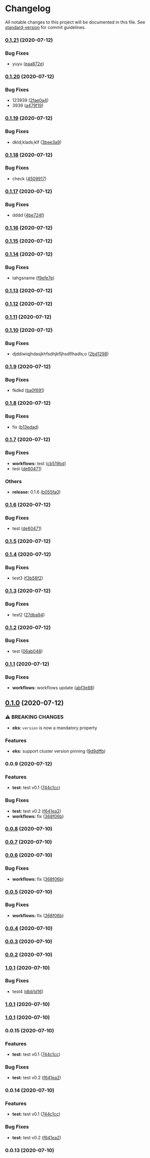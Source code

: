 # Changelog

All notable changes to this project will be documented in this file. See [standard-version](https://github.com/conventional-changelog/standard-version) for commit guidelines.

### [0.1.21](https://github.com/JSHdev/eslint-config/compare/v0.1.20...v0.1.21) (2020-07-12)


### Bug Fixes

* yuyu ([eaa872e](https://github.com/JSHdev/eslint-config/commit/eaa872e24cadcd92b3350269a951d9e0032a6e30))

### [0.1.20](https://github.com/JSHdev/eslint-config/compare/v0.1.19...v0.1.20) (2020-07-12)


### Bug Fixes

* 123939 ([2fae0a4](https://github.com/JSHdev/eslint-config/commit/2fae0a48b18d7f7e85d482e4118996a5d1b6cff3))
* 3939 ([a479f19](https://github.com/JSHdev/eslint-config/commit/a479f1996e3b614cf1d411bea991355c9195218f))

### [0.1.19](https://github.com/JSHdev/eslint-config/compare/v0.1.18...v0.1.19) (2020-07-12)


### Bug Fixes

* dkld;klads;klf ([3bee3a9](https://github.com/JSHdev/eslint-config/commit/3bee3a9ec975c775130567975e4b2ddcf4c83fb8))

### [0.1.18](https://github.com/JSHdev/eslint-config/compare/v0.1.17...v0.1.18) (2020-07-12)


### Bug Fixes

* check ([4509917](https://github.com/JSHdev/eslint-config/commit/450991700469b967df2312dbc0dddc98af0fa106))

### [0.1.17](https://github.com/JSHdev/eslint-config/compare/v0.1.16...v0.1.17) (2020-07-12)


### Bug Fixes

* dddd ([4be724f](https://github.com/JSHdev/eslint-config/commit/4be724fc5bf520936e9101f46e2a7e70568ab909))

### [0.1.16](https://github.com/JSHdev/eslint-config/compare/v0.1.15...v0.1.16) (2020-07-12)

### [0.1.15](https://github.com/JSHdev/eslint-config/compare/v0.1.14...v0.1.15) (2020-07-12)

### [0.1.14](https://github.com/JSHdev/eslint-config/compare/v0.1.13...v0.1.14) (2020-07-12)


### Bug Fixes

* tahgsname ([f9efe7e](https://github.com/JSHdev/eslint-config/commit/f9efe7e37678bc4b5d900097e04c570b8e55a957))

### [0.1.13](https://github.com/JSHdev/eslint-config/compare/v0.1.12...v0.1.13) (2020-07-12)

### [0.1.12](https://github.com/JSHdev/eslint-config/compare/v0.1.11...v0.1.12) (2020-07-12)

### [0.1.11](https://github.com/JSHdev/eslint-config/compare/v0.1.10...v0.1.11) (2020-07-12)

### [0.1.10](https://github.com/JSHdev/eslint-config/compare/v0.1.9...v0.1.10) (2020-07-12)


### Bug Fixes

* djddiwiqjhdasjkhfsdhjkfljhsdflhadls;o ([2bd1298](https://github.com/JSHdev/eslint-config/commit/2bd129889472b1711095abda527af55533f021c9))

### [0.1.9](https://github.com/JSHdev/eslint-config/compare/v0.1.8...v0.1.9) (2020-07-12)


### Bug Fixes

* fkdkd ([ba0f691](https://github.com/JSHdev/eslint-config/commit/ba0f69196b79e381dca9ec44f9d60194a085b061))

### [0.1.8](https://github.com/JSHdev/eslint-config/compare/v0.1.7...v0.1.8) (2020-07-12)


### Bug Fixes

* fix ([b13edad](https://github.com/JSHdev/eslint-config/commit/b13edaded641757b5bcc36046c47886914a75c9b))

### [0.1.7](https://github.com/JSHdev/eslint-config/compare/v0.1.5...v0.1.7) (2020-07-12)


### Bug Fixes

* **workflows:** test ([cb519bd](https://github.com/JSHdev/eslint-config/commit/cb519bd60b6c315150772d93f2f5c69d84569c32))
* test ([de60471](https://github.com/JSHdev/eslint-config/commit/de604719ffa826b918a7527bc8596ebc2626d32a))


### Others

* **release:** 0.1.6 ([b055fa0](https://github.com/JSHdev/eslint-config/commit/b055fa0457cac135dec95ff36daba75d65729762))

### [0.1.6](https://github.com/JSHdev/eslint-config/compare/v0.1.5...v0.1.6) (2020-07-12)


### Bug Fixes

* test ([de60471](https://github.com/JSHdev/eslint-config/commit/de604719ffa826b918a7527bc8596ebc2626d32a))

### [0.1.5](https://github.com/JSHdev/eslint-config/compare/v0.1.4...v0.1.5) (2020-07-12)

### [0.1.4](https://github.com/JSHdev/eslint-config/compare/v0.1.3...v0.1.4) (2020-07-12)


### Bug Fixes

* test3 ([f3b58f2](https://github.com/JSHdev/eslint-config/commit/f3b58f2e43a554b8512e518fac9a117469caf028))

### [0.1.3](https://github.com/JSHdev/eslint-config/compare/v0.1.2...v0.1.3) (2020-07-12)


### Bug Fixes

* test2 ([27dba94](https://github.com/JSHdev/eslint-config/commit/27dba949a7af177dd83a6778ce20b0b4d00131a6))

### [0.1.2](https://github.com/JSHdev/eslint-config/compare/v0.1.1...v0.1.2) (2020-07-12)


### Bug Fixes

* test ([06ab048](https://github.com/JSHdev/eslint-config/commit/06ab0482c40387e70cf8886d22ba79ea210b792a))

### [0.1.1](https://github.com/JSHdev/eslint-config/compare/v0.1.0...v0.1.1) (2020-07-12)


### Bug Fixes

* **workflows:** workflows update ([abf3e88](https://github.com/JSHdev/eslint-config/commit/abf3e8889e93b5306e6474823a8dd3ddc3d619de))

## [0.1.0](https://github.com/JSHdev/eslint-config/compare/v0.0.11...v0.1.0) (2020-07-12)

### ⚠ BREAKING CHANGES

- **eks:** `version` is now a mandatory property

### Features

- **eks:** support cluster version pinning ([9d9dffb](https://github.com/JSHdev/eslint-config/commit/9d9dffb9c2a24358afb06735cfd5be571240a72e))

### 0.0.9 (2020-07-12)

### Features

- **test:** test v0.1 ([744c1cc](https://github.com/JSHdev/eslint-config/commit/744c1cca1ffa4e93b309102a9391f974d0c72de5))

### Bug Fixes

- **test:** test v0.2 ([f641ea2](https://github.com/JSHdev/eslint-config/commit/f641ea2fecaa1a66c603ea09335f39e914a14928))
- **workflows:** fix ([368f06b](https://github.com/JSHdev/eslint-config/commit/368f06b6610d1d5b8f0a9d58ec281df5f2359d5c))

### [0.0.8](https://github.com/JSHdev/eslint-config/compare/v0.0.6...v0.0.8) (2020-07-10)

### [0.0.7](https://github.com/JSHdev/eslint-config/compare/v0.0.6...v0.0.7) (2020-07-10)

### [0.0.6](https://github.com/JSHdev/eslint-config/compare/v0.0.4...v0.0.6) (2020-07-10)

### Bug Fixes

- **workflows:** fix ([368f06b](https://github.com/JSHdev/eslint-config/commit/368f06b6610d1d5b8f0a9d58ec281df5f2359d5c))

### [0.0.5](https://github.com/JSHdev/eslint-config/compare/v0.0.4...v0.0.5) (2020-07-10)

### Bug Fixes

- **workflows:** fix ([368f06b](https://github.com/JSHdev/eslint-config/commit/368f06b6610d1d5b8f0a9d58ec281df5f2359d5c))

### [0.0.4](https://github.com/JSHdev/eslint-config/compare/v0.0.3...v0.0.4) (2020-07-10)

### [0.0.3](https://github.com/JSHdev/eslint-config/compare/v0.0.2...v0.0.3) (2020-07-10)

### [0.0.2](https://github.com/JSHdev/eslint-config/compare/v1.0.0...v0.0.2) (2020-07-10)

### [1.0.1](https://github.com/JSHdev/eslint-config/compare/v1.0.0...v1.0.1) (2020-07-10)

### Bug Fixes

- test4 ([dbb1d16](https://github.com/JSHdev/eslint-config/commit/dbb1d16a48a3976043b569825f3964ad62ceac31))

### [1.0.1](https://github.com/JSHdev/eslint-config/compare/v1.0.0...v1.0.1) (2020-07-10)

### [1.0.1](https://github.com/JSHdev/eslint-config/compare/v1.0.0...v1.0.1) (2020-07-10)

### 0.0.15 (2020-07-10)

### Features

- **test:** test v0.1 ([744c1cc](https://github.com/JSHdev/eslint-config/commit/744c1cca1ffa4e93b309102a9391f974d0c72de5))

### Bug Fixes

- **test:** test v0.2 ([f641ea2](https://github.com/JSHdev/eslint-config/commit/f641ea2fecaa1a66c603ea09335f39e914a14928))

### 0.0.14 (2020-07-10)

### Features

- **test:** test v0.1 ([744c1cc](https://github.com/JSHdev/eslint-config/commit/744c1cca1ffa4e93b309102a9391f974d0c72de5))

### Bug Fixes

- **test:** test v0.2 ([f641ea2](https://github.com/JSHdev/eslint-config/commit/f641ea2fecaa1a66c603ea09335f39e914a14928))

### 0.0.13 (2020-07-10)

